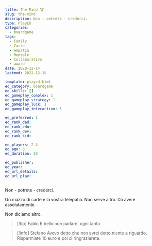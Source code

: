 ```yaml
---
title: The Mind 🏆
slug: the-mind
description: Non - potrete - crederci.
type: PlayED
categories:
  - boardgame
tags:
  - Family
  - Carte
  - empatia
  - Mentale
  - Collaborativo
  - award
date: 2020-12-14
lastmod: 2022-12-18

template: played.html
ed_category: boardgame
ed_skills: []
ed_gameplay_complex: 1
ed_gameplay_strategy: 1
ed_gameplay_luck: 1
ed_gameplay_interaction: 5

ed_preferred: 1
ed_rank_dad: 
ed_rank_edu: 
ed_rank_dev: 
ed_rank_kid: 

ed_players: 2-4
ed_age: 8
ed_duration: 20

ed_publisher: 
ed_year: 
ed_url_details: 
ed_url_play: 
---
```


Non - potrete - crederci.  

Un mazzo di carte e la vostra telepatia.
Non serve altro.
Da avere assolutamente.

Non diciamo altro.

> [!tip] Fabio
> È bello non parlare, ogni tanto

> [!info] Stefano
> Avevo detto che non avrei detto niente a riguardo. Risparmiate 10 euro e poi ci ringrazierete.


